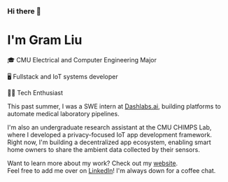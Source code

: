 ### Hi there 👋

# I'm Gram Liu

🎓 CMU Electrical and Computer Engineering Major

🖥️ Fullstack and IoT systems developer

👨‍💻 Tech Enthusiast

This past summer, I was a SWE intern at [Dashlabs.ai](dashlabs.ai), building platforms to automate medical laboratory pipelines.

I'm also an undergraduate research assistant at the CMU CHIMPS Lab, where I developed a privacy-focused IoT app development framework. Right now, I'm building a decentralized app ecosystem, enabling smart home owners to share the ambient data collected by their sensors.

Want to learn more about my work? Check out my [website](https://gramliu.com).<br>
Feel free to add me over on [LinkedIn](https://www.linkedin.com/in/gramliu/)! I'm always down for a coffee chat.
